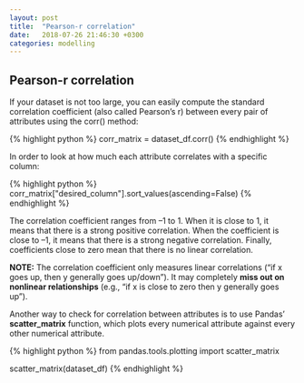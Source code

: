 ```yaml
---
layout: post
title:  "Pearson-r correlation"
date:   2018-07-26 21:46:30 +0300
categories: modelling
---
```

## Pearson-r correlation
If your dataset is not too large, you can easily compute the standard correlation coefficient (also called Pearson’s r) between every pair of attributes using
the corr() method:

{% highlight python %}
corr_matrix = dataset_df.corr()
{% endhighlight %}

In order to look at how much each attribute correlates with a specific column:

{% highlight python %}
corr_matrix["desired_column"].sort_values(ascending=False)
{% endhighlight %}

The correlation coefficient ranges from –1 to 1. When it is close to 1, it means that there is a strong positive correlation. When the coefficient is close to –1, it means that there is a strong negative correlation. Finally, coefficients close to zero mean that there is no linear correlation.

**NOTE:** The correlation coefficient only measures linear correlations (“if x goes up, then y generally goes up/down”). It may completely **miss out on nonlinear relationships** (e.g., “if x is close to zero then y generally goes up”).

Another way to check for correlation between attributes is to use Pandas’ **scatter_matrix** function, which plots every numerical attribute against every other numerical attribute.

{% highlight python %}
from pandas.tools.plotting import scatter_matrix

scatter_matrix(dataset_df)
{% endhighlight %}

